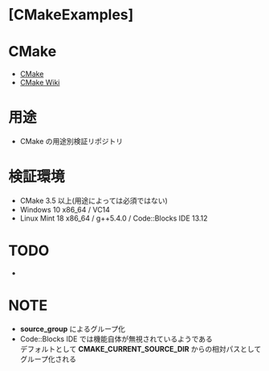 [CMakeExamples]
===============

# CMake  
 + [CMake](https://cmake.org/ "CMake")  
 + [CMake Wiki](https://cmake.org/Wiki/CMake)

# 用途  
  + CMake の用途別検証リポジトリ

# 検証環境
 + CMake 3.5 以上(用途によっては必須ではない)  
 + Windows 10 x86_64 / VC14
 + Linux Mint 18 x86_64 / g++5.4.0 / Code::Blocks IDE 13.12

# TODO  
 +  

# NOTE
 + **source_group** によるグループ化  
  + Code::Blocks IDE では機能自体が無視されているようである  
    デフォルトとして **CMAKE_CURRENT_SOURCE_DIR** からの相対パスとしてグループ化される  
